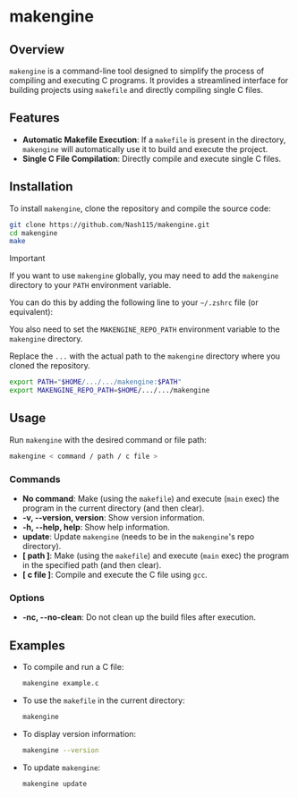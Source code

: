 # makengine

## Overview
`makengine` is a command-line tool designed to simplify the process of compiling and executing C programs. It provides a streamlined interface for building projects using `makefile` and directly compiling single C files.

## Features
- **Automatic Makefile Execution**: If a `makefile` is present in the directory, `makengine` will automatically use it to build and execute the project.
- **Single C File Compilation**: Directly compile and execute single C files.

## Installation
To install `makengine`, clone the repository and compile the source code:
```sh
git clone https://github.com/Nash115/makengine.git
cd makengine
make
```

> [!IMPORTANT]
> If you want to use `makengine` globally, you may need to add the `makengine` directory to your `PATH` environment variable.
>
> You can do this by adding the following line to your `~/.zshrc` file (or equivalent):
>
> You also need to set the `MAKENGINE_REPO_PATH` environment variable to the `makengine` directory.
>
> Replace the `...` with the actual path to the `makengine` directory where you cloned the repository.
> ```sh
> export PATH="$HOME/.../.../makengine:$PATH"
> export MAKENGINE_REPO_PATH=$HOME/.../.../makengine
> ```


## Usage
Run `makengine` with the desired command or file path:
```sh
makengine < command / path / c file >
```

### Commands
- **No command**: Make (using the `makefile`) and execute (`main` exec) the program in the current directory (and then clear).
- **-v, --version, version**: Show version information.
- **-h, --help, help**: Show help information.
- **update**: Update `makengine` (needs to be in the `makengine`'s repo directory).
- **[ path ]**: Make (using the `makefile`) and execute (`main` exec) the program in the specified path (and then clear).
- **[ c file ]**: Compile and execute the C file using `gcc`.

### Options

- **-nc, --no-clean**: Do not clean up the build files after execution.


## Examples
- To compile and run a C file:
  ```sh
  makengine example.c
  ```
- To use the `makefile` in the current directory:
  ```sh
  makengine
  ```
- To display version information:
  ```sh
  makengine --version
  ```
- To update `makengine`:
  ```sh
  makengine update
  ```